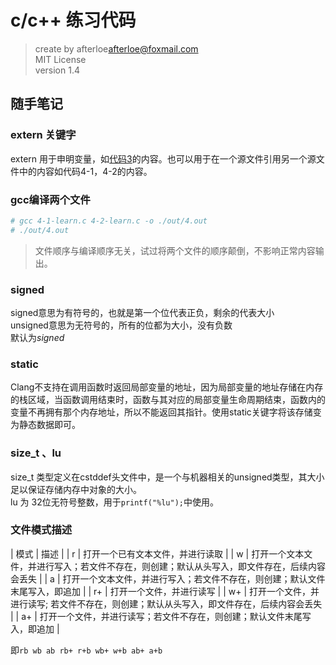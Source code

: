 # c/c++ 练习代码

> create by afterloe<afterloe@foxmail.com>  
> MIT License  
> version 1.4

## 随手笔记
### extern 关键字
extern
用于申明变量，如[代码3](./3-learn.c)的内容。也可以用于在一个源文件引用另一个源文件中的内容如代码4-1，4-2的内容。

### gcc编译两个文件
```bash
# gcc 4-1-learn.c 4-2-learn.c -o ./out/4.out
# ./out/4.out
```
> 文件顺序与编译顺序无关，试过将两个文件的顺序颠倒，不影响正常内容输出。

### signed
signed意思为有符号的，也就是第一个位代表正负，剩余的代表大小  
unsigned意思为无符号的，所有的位都为大小，没有负数  
默认为*signed*

### static
Clang不支持在调用函数时返回局部变量的地址，因为局部变量的地址存储在内存的栈区域，当函数调用结束时，函数与其对应的局部变量生命周期结束，函数内的变量不再拥有那个内存地址，所以不能返回其指针。使用static关键字将该存储变为静态数据即可。

### size\_t 、lu
size\_t 类型定义在cstddef头文件中，是一个与机器相关的unsigned类型，其大小足以保证存储内存中对象的大小。  
lu 为 32位无符号整数，用于`printf("%lu");`中使用。

### 文件模式描述
| 模式 | 描述 |
| r | 打开一个已有文本文件，并进行读取 |
| w | 打开一个文本文件，并进行写入；若文件不存在，则创建；默认从头写入，即文件存在，后续内容会丢失 |
| a | 打开一个文本文件，并进行写入；若文件不存在，则创建；默认文件末尾写入，即追加 |
| r+ | 打开一个文件，并进行读写 |
| w+ | 打开一个文件，并进行读写; 若文件不存在，则创建；默认从头写入，即文件存在，后续内容会丢失 |
| a+ | 打开一个文件，并进行读写；若文件不存在，则创建；默认文件末尾写入，即追加 |

即`rb wb ab rb+ r+b wb+ w+b ab+ a+b`

